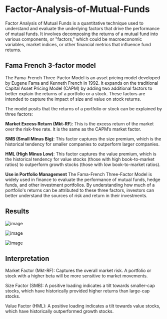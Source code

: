 # Factor-Analysis-of-Mutual-Funds

Factor Analysis of Mutual Funds is a quantitative technique used to understand and evaluate the underlying factors that drive the performance of mutual funds. It involves decomposing the returns of a mutual fund into various components, or "factors," which could be macroeconomic variables, market indices, or other financial metrics that influence fund returns.

## Fama French 3-factor model

The Fama-French Three-Factor Model is an asset pricing model developed by Eugene Fama and Kenneth French in 1992. It expands on the traditional Capital Asset Pricing Model (CAPM) by adding two additional factors to better explain the returns of a portfolio or a stock. These factors are intended to capture the impact of size and value on stock returns.

The model posits that the returns of a portfolio or stock can be explained by three factors:

**Market Excess Return (Mkt-RF**):
This is the excess return of the market over the risk-free rate. It is the same as the CAPM’s market factor.

**SMB (Small Minus Big)**: 
This factor captures the size premium, which is the historical tendency for smaller companies to outperform larger companies.

**HML (High Minus Low)**: 
This factor captures the value premium, which is the historical tendency for value stocks (those with high book-to-market ratios) to outperform growth stocks (those with low book-to-market ratios).

**Use in Portfolio Management** 
The Fama-French Three-Factor Model is widely used in finance to evaluate the performance of mutual funds, hedge funds, and other investment portfolios. By understanding how much of a portfolio's returns can be attributed to these three factors, investors can better understand the sources of risk and return in their investments.

## Results 

![image](https://github.com/user-attachments/assets/1f5f0ce7-8a00-4ff6-9e97-6448c3a63015)

![image](https://github.com/user-attachments/assets/07891117-a0dd-4d44-89d4-32469d3c4f8d)

![image](https://github.com/user-attachments/assets/7c2cebd7-8a73-4977-b3d4-a43ff57d5812)

## Interpretation

Market Factor (Mkt-RF): Captures the overall market risk. A portfolio or stock with a higher beta will be more sensitive to market movements.

Size Factor (SMB): A positive loading indicates a tilt towards smaller-cap stocks, which have historically provided higher returns than large-cap stocks.

Value Factor (HML): A positive loading indicates a tilt towards value stocks, which have historically outperformed growth stocks.


